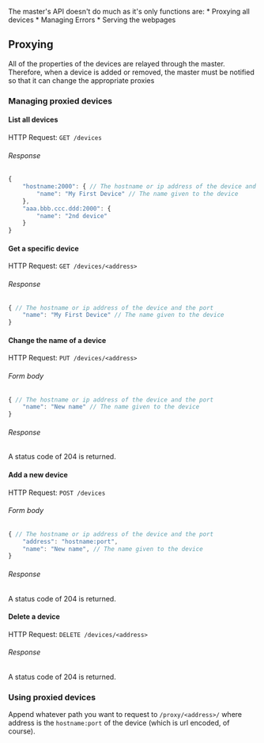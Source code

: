 The master's API doesn't do much as it's only functions are:
	* Proxying all devices
	* Managing Errors
	* Serving the webpages

Proxying
--------
All of the properties of the devices are relayed through the master.
Therefore, when a device is added or removed, the master must be notified so that it can change the appropriate proxies

### Managing proxied devices

#### List all devices
HTTP Request: `GET /devices`
###### Response
```javascript
{
	"hostname:2000": { // The hostname or ip address of the device and the port
		"name": "My First Device" // The name given to the device
	},
	"aaa.bbb.ccc.ddd:2000": {
		"name": "2nd device"
	}
}
```

#### Get a specific device
HTTP Request: `GET /devices/<address>`
###### Response
```javascript
{ // The hostname or ip address of the device and the port
	"name": "My First Device" // The name given to the device
}
```

#### Change the name of a device
HTTP Request: `PUT /devices/<address>`
###### Form body
```javascript
{ // The hostname or ip address of the device and the port
	"name": "New name" // The name given to the device
}
```
###### Response
A status code of 204 is returned.

#### Add a new device
HTTP Request: `POST /devices`
###### Form body
```javascript
{ // The hostname or ip address of the device and the port
	"address": "hostname:port",
	"name": "New name", // The name given to the device
}
```
###### Response
A status code of 204 is returned.

#### Delete a device
HTTP Request: `DELETE /devices/<address>`
###### Response
A status code of 204 is returned.

### Using proxied devices
Append whatever path you want to request to `/proxy/<address>/` where address is the `hostname:port` of the device (which is url encoded, of course).
